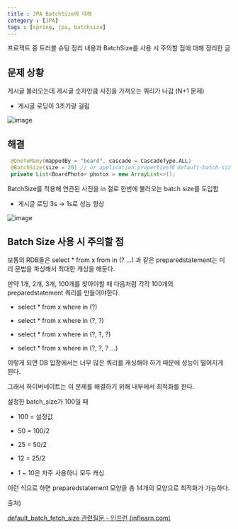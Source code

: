 ```yaml
---
title : JPA BatchSize에 대해
category : [JPA]
tags : [spring, jpa, batchsize]
---
```




프로젝트 중 트러블 슈팅 정리 내용과 BatchSize를 사용 시 주의할 점에 대해 정리한 글



## 문제 상황

게시글 불러오는데 게시글 숫자만큼 사진을 가져오는 쿼리가 나감 (N+1 문제)

- 게시글 로딩이 3초가량 걸림

![image](https://github.com/user-attachments/assets/eca24d39-153f-44be-8143-45f6948ff2d8)



## 해결

```java
 @OneToMany(mappedBy = "board", cascade = CascadeType.ALL)
 @BatchSize(size = 20) // or application.properties에 default-batch-size 설정
 private List<BoardPhoto> photos = new ArrayList<>();
```

BatchSize를 적용해  연관된 사진을 in 절로 한번에 불러오는 batch size를 도입함

- 게시글 로딩 3s -> 1s로 성능 향상

![image](https://github.com/user-attachments/assets/bc7a393b-c1f3-4c4a-84d4-7de00c5c8093)



## Batch Size 사용 시 주의할 점

보통의 RDB들은 select * from x from in (? ...) 과 같은 preparedstatement는 미리 문법을 파싱해서 최대한 캐싱을 해둔다.

만약 1개, 2개, 3개, 100개를 찾아야할 때 다음처럼 각각 100개의 preparedstatement 쿼리를 만들어야한다.

- select * from x where in (?)

- select * from x where in (?, ?)

- select * from x where in (?, ?, ?)

- select * from x where in (?, ?, ? ...)

이렇게 되면 DB 입장에서는 너무 많은 쿼리를 캐싱해야 하기 때문에 성능이 떨어지게 된다.

그래서 하이버네이트는 이 문제를 해결하기 위해 내부에서 최적화를 한다.

설정한 batch_size가 100일 때

- 100 = 설정값
- 50 = 100/2
- 25 = 50/2
- 12 = 25/2

- 1 ~ 10은 자주 사용하니 모두 캐싱

이런 식으로 하면 preparedstatement 모양을 총 14개의 모양으로 최적화가 가능하다.



출처)

[default_batch_fetch_size 관련질문 - 인프런 (inflearn.com)](https://www.inflearn.com/questions/34469/default-batch-fetch-size-관련질문)

